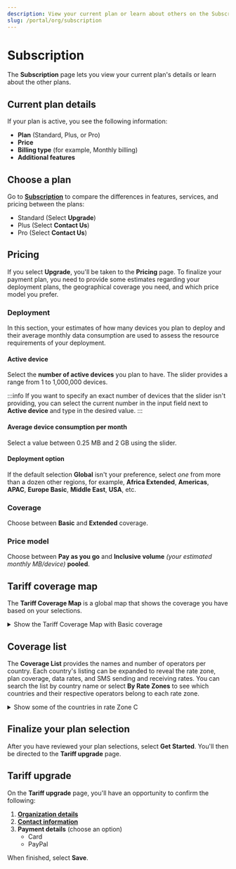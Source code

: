 ```yaml
---
description: View your current plan or learn about others on the Subscription page in the emnify Portal
slug: /portal/org/subscription
---
```


# Subscription

The **Subscription** page lets you view your current plan's details or learn about the other plans.

## Current plan details

If your plan is active, you see the following information:

- **Plan** (Standard, Plus, or Pro)
- **Price**
- **Billing type** (for example, Monthly billing)
- **Additional features**

## Choose a plan

Go to [**Subscription**](https://portal.emnify.com/organisation-settings/subscription) to compare the differences in features, services, and pricing between the plans:

- Standard (Select **Upgrade**)
- Plus (Select **Contact Us**)
- Pro (Select **Contact Us**)

## Pricing

If you select **Upgrade**, you'll be taken to the **Pricing** page.
To finalize your payment plan, you need to provide some estimates regarding your deployment plans, the geographical coverage you need, and which price model you prefer.

### Deployment

In this section, your estimates of how many devices you plan to deploy and their average monthly data consumption are used to assess the resource requirements of your deployment.

#### Active device

Select the **number of active devices** you plan to have.
The slider provides a range from 1 to 1,000,000 devices.

:::info
If you want to specify an exact number of devices that the slider isn't providing, you can select the current number in the input field next to **Active device** and type in the desired value.
:::

#### Average device consumption per month

Select a value between 0.25 MB and 2 GB using the slider.

#### Deployment option

If the default selection **Global** isn't your preference, select *one* from more than a dozen other regions, for example, **Africa Extended**, **Americas**, **APAC**, **Europe Basic**, **Middle East**, **USA**, etc.

### Coverage

Choose between **Basic** and **Extended** coverage.

### Price model

Choose between **Pay as you go** and **Inclusive volume** *(your estimated monthly MB/device)* **pooled**.

## Tariff coverage map

The **Tariff Coverage Map** is a global map that shows the coverage you have based on your selections.

<details className="custom-details-example">
  <summary>Show the Tariff Coverage Map with Basic coverage</summary>
  <img
    src={require('./assets/tariff-coverage-map-basic.png').default}
    alt=""
  />
  <img
    src={require('./assets/tariff-coverage-map-legend.png').default}
    style={{width:615}}
    alt=""
  />

  **Note**: the Basic coverage shown here includes **Zone D** and **Zone E**.
</details>

## Coverage list

The **Coverage List** provides the names and number of operators per country.
Each country's listing can be expanded to reveal the rate zone, plan coverage, data rates, and SMS sending and receiving rates.
You can search the list by country name or select **By Rate Zones** to see which countries and their respective operators belong to each rate zone.

<details className="custom-details-example">
  <summary>Show some of the countries in rate Zone C</summary>
  <img
    src={require('./assets/coverage-list-rate-zone-c.png').default}
    alt=""
  />
</details>

## Finalize your plan selection

After you have reviewed your plan selections, select **Get Started**.
You'll then be directed to the **Tariff upgrade** page.

## Tariff upgrade

On the **Tariff upgrade** page, you'll have an opportunity to confirm the following:

1. [**Organization details**](https://portal.emnify.com/organisation-settings/details)
1. [**Contact information**](/portal/org/data#contact-information)
1. **Payment details** (choose an option)
    - Card
    - PayPal

When finished, select **Save**.
